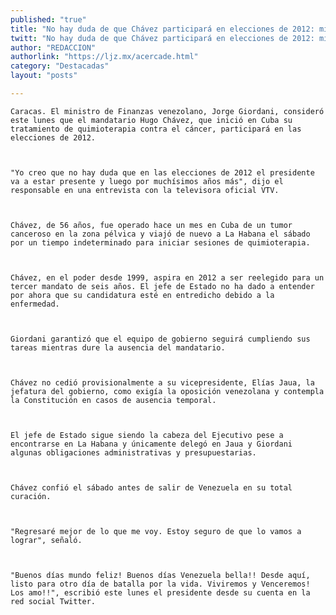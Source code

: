 ```yaml
---
published: "true"
title: "No hay duda de que Chávez participará en elecciones de 2012: ministro"
twitt: "No hay duda de que Chávez participará en elecciones de 2012: ministro"
author: "REDACCION"
authorlink: "https://ljz.mx/acercade.html"
category: "Destacadas"
layout: "posts"

---
```



  
    Caracas. El ministro de Finanzas venezolano, Jorge Giordani, consideró este lunes que el mandatario Hugo Chávez, que inició en Cuba su tratamiento de quimioterapia contra el cáncer, participará en las elecciones de 2012.
  
  
  
    "Yo creo que no hay duda que en las elecciones de 2012 el presidente va a estar presente y luego por muchísimos años más", dijo el responsable en una entrevista con la televisora oficial VTV.
  
  
  
    Chávez, de 56 años, fue operado hace un mes en Cuba de un tumor canceroso en la zona pélvica y viajó de nuevo a La Habana el sábado por un tiempo indeterminado para iniciar sesiones de quimioterapia.
  
  
  
    Chávez, en el poder desde 1999, aspira en 2012 a ser reelegido para un tercer mandato de seis años. El jefe de Estado no ha dado a entender por ahora que su candidatura esté en entredicho debido a la enfermedad.
  
  
  
    Giordani garantizó que el equipo de gobierno seguirá cumpliendo sus tareas mientras dure la ausencia del mandatario.
  
  
  
    Chávez no cedió provisionalmente a su vicepresidente, Elías Jaua, la jefatura del gobierno, como exigía la oposición venezolana y contempla la Constitución en casos de ausencia temporal.
  
  
  
    El jefe de Estado sigue siendo la cabeza del Ejecutivo pese a encontrarse en La Habana y únicamente delegó en Jaua y Giordani algunas obligaciones administrativas y presupuestarias.
  
  
  
    Chávez confió el sábado antes de salir de Venezuela en su total curación.
  
  
  
    "Regresaré mejor de lo que me voy. Estoy seguro de que lo vamos a lograr", señaló.
  
  
  
    "Buenos días mundo feliz! Buenos días Venezuela bella!! Desde aquí, listo para otro día de batalla por la vida. Viviremos y Venceremos! Los amo!!", escribió este lunes el presidente desde su cuenta en la red social Twitter.
  

